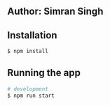 ## Author: Simran Singh
## Installation

```bash
$ npm install
```

## Running the app

```bash
# development
$ npm run start
 
 